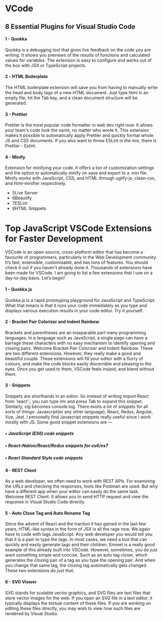 # VCode

## 8 Essential Plugins for Visual Studio Code 

#### 1 - Quokka
Quokka is a debugging tool that gives live feedback on the code you are writing. It shows you previews of the results of functions and calculated values for variables. The extension is easy to configure and works out of the box with JSX or TypeScript projects.
#### 2 - HTML Boilerplate
The HTML boilerplate extension will save you from having to manually write the head and body tags of a new HTML document. Just type html in an empty file, hit the Tab key, and a clean document structure will be generated. 
#### 3 - Prettier
Prettier is the most popular code formatter in web dev right now. It allows your team's code look the same, no matter who wrote it. This extension makes it possible to automatically apply Prettier and quickly format whole JS and CSS documents. If you also want to throw ESLint in the mix, there is Prettier - Eslint.
#### 4 - Minify
Extension for minifying your code. It offers a ton of customization settings and the option to automatically minify on save and export to a .min file. Minify works with JavaScript, CSS, and HTML through uglify-js, clean-css, and html-minifier respectively.
 - 5Live Server
 - 6Beautify
 - 7ESLint
 - 8HTML Snippets



# Top JavaScript VSCode Extensions for Faster Development 

VSCode is an open-source, cross-platform editor that has become a favourite of programmers, particularly in the Web Development community. It’s fast, extensible, customisable, and has tons of features. You should check it out if you haven’t already done it.
Thousands of extensions have been made for VSCode. I am going to list a few extensions that I use on a day-to-day basis. Let’s begin!

 #### 1 - Quokka.js
Quokka.js is a rapid prototyping playground for JavaScript and TypeScript. What that means is that it runs your code immediately as you type and displays various execution results in your code editor. Try it yourself.

 #### 2 - Bracket Pair Colorizer and Indent Rainbow 
Brackets and parentheses are an inseparable part many programming languages. In a language such as JavaScript, a single page can have a barrage these characters with no easy mechanism to identify opening and closing pairs. Welcome Bracket Pair Colorizer and Indent Rainbow. These are two different extensions. However, they really make a good and beautiful couple. These extensions will fill your editor with a flurry of colours, and make the code blocks easily discernible and pleasing to the eyes. Once you get used to them, VSCode feels insipid, and bland without them.

 #### 3 - Snippets
Snippets are shorthands in an editor. So instead of writing import React from 'react';, you can type imr and press Tab to expand this snippet. Similarly, clg becomes console.log.
There exists a lot of snippets for all sorts of things: Javascript(or any other language), React, Redux, Angular, Vue, Jest. I personally find Javascript snippets really useful since I work mostly with JS.
Some good snippet extensions are —
##### •	JavaScript (ES6) code snippets
##### •	React-Native/React/Redux snippets for es6/es7
##### •	React Standard Style code snippets

 #### 4 - REST Client
As a web developer, we often need to work with REST APIs. For examining the URLs and checking the responses, tools like Postman are used. But why have a different app when your editor can easily do the same task. Welcome REST Client. It allows you to send HTTP request and view the response in Visual Studio Code directly.

 #### 5 - Auto Close Tag and Auto Rename Tag
Since the advent of React and the traction it has gained in the last few years, HTML-like syntax in the form of JSX is all the rage now. We again have to code with tags JavaScript. Any web developer you would tell you that it is a pain to type the tags. In most cases, we need a tool that can quickly and easily generate tags and their children. Emmet is a really good example of this already built into VSCode. However, sometimes, you do just want something simple and concise. Such as an auto tag closer, which generates the closing pair of a tag as you type the opening pair. And when you change that same tag, the closing tag automatically gets changed. These two extensions do just that.

 #### 6 - SVG Viewer
SVG stands for scalable vector graphics, and SVG files are text files that store vector images for the web. If you open an SVG file in a text editor, it typically displays the textual content of these files. If you are working on editing these files directly, you may wish to view how such files are rendered by Visual Studio.



